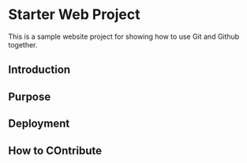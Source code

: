 # Starter Web Project

This is a sample website project for
showing how to use Git and Github together.

## Introduction

## Purpose

## Deployment

## How to COntribute
